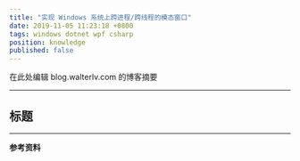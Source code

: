 ```yaml
---
title: "实现 Windows 系统上跨进程/跨线程的模态窗口"
date: 2019-11-05 11:23:18 +0800
tags: windows dotnet wpf csharp
position: knowledge
published: false
---
```


在此处编辑 blog.walterlv.com 的博客摘要

---

<div id="toc"></div>

## 标题

---

**参考资料**